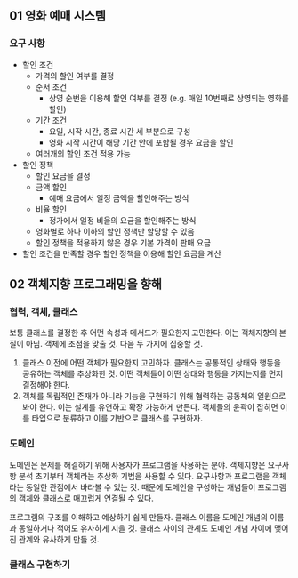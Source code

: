 ## 01 영화 예매 시스템

### 요구 사항
- 할인 조건
    - 가격의 할인 여부를 결정
    - 순서 조건
        - 상영 순번을 이용해 할인 여부를 결정 (e.g. 매일 10번째로 상영되는 영화를 할인)
    - 기간 조건
        - 요일, 시작 시간, 종료 시간 세 부분으로 구성
        - 영화 시작 시간이 해당 기간 안에 포함될 경우 요금을 할인
    - 여러개의 할인 조건 적용 가능
- 할인 정책
    - 할인 요금을 결정
    - 금액 할인
        - 예매 요금에서 일정 금액을 할인해주는 방식
    - 비율 할인
        - 정가에서 일정 비율의 요금을 할인해주는 방식
    - 영화별로 하나 이하의 할인 정책만 할당할 수 있음
    - 할인 정책을 적용하지 않은 경우 기본 가격이 판매 요금
- 할인 조건을 만족할 경우 할인 정책을 이용해 할인 요금을 계산

## 02 객체지향 프로그래밍을 향해

### 협력, 객체, 클래스
보통 클래스를 결정한 후 어떤 속성과 메서드가 필요한지 고민한다.
이는 객체지향의 본질이 아님.
객체에 초점을 맞출 것. 다음 두 가지에 집중할 것.
1. 클래스 이전에 어떤 객체가 필요한지 고민하자. 클래스는 공통적인 상태와 행동을 공유하는 객체를 추상화한 것. 어떤 객체들이 어떤 상태와 행동을 가지는지를 먼저 결정해야 한다.
2. 객체를 독립적인 존재가 아니라 기능을 구현하기 위해 협력하는 공동체의 일원으로 봐야 한다. 이는 설계를 유연하고 확장 가능하게 만든다. 객체들의 윤곽이 잡히면 이를 타입으로 분류하고 이를 기반으로 클래스를 구현하자.

### 도메인
도메인은 문제를 해결하기 위해 사용자가 프로그램을 사용하는 분야.
객체지향은 요구사항 분석 초기부터 객체라는 추상화 기법을 사용할 수 있다.
요구사항과 프로그램을 객체라는 동일한 관점에서 바라볼 수 있는 것.
때문에 도메인을 구성하는 개념들이 프로그램의 객체와 클래스로 매끄럽게 연결될 수 있다.

프로그램의 구조를 이해하고 예상하기 쉽게 만들자.
클래스 이름을 도메인 개념의 이름과 동일하거나 적어도 유사하게 지을 것.
클래스 사이의 관계도 도메인 개념 사이에 맺어진 관계와 유사하게 만들 것.

### 클래스 구현하기
